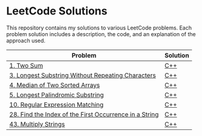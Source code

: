 # LeetCode Solutions

This repository contains my solutions to various LeetCode problems. Each problem solution includes a description, the code, and an explanation of the approach used.

| Problem | Solution |
| --- | --- |
| [1. Two Sum](https://leetcode.com/problems/two-sum/) | [C++](./LeetCodeSolutions%5BC%2B%2B%5D/1.cpp) |
| [3. Longest Substring Without Repeating Characters](https://leetcode.com/problems/longest-substring-without-repeating-characters/) | [C++](./LeetCodeSolutions%5BC%2B%2B%5D/3.cpp) |
| [4. Median of Two Sorted Arrays](https://leetcode.com/problems/median-of-two-sorted-arrays/) | [C++](./LeetCodeSolutions%5BC%2B%2B%5D/4.cpp) |
| [5. Longest Palindromic Substring](https://leetcode.com/problems/longest-palindromic-substring/) | [C++](./LeetCodeSolutions%5BC%2B%2B%5D/5.cpp) |
| [10. Regular Expression Matching](https://leetcode.com/problems/regular-expression-matching/) | [C++](./LeetCodeSolutions%5BC%2B%2B%5D/10.cpp) |
| [28. Find the Index of the First Occurrence in a String](https://leetcode.com/problems/find-the-index-of-the-first-occurrence-in-a-string/) | [C++](./LeetCodeSolutions%5BC%2B%2B%5D/28.cpp) |
| [43. Multiply Strings](https://leetcode.com/problems/multiply-strings/) | [C++](./LeetCodeSolutions%5BC%2B%2B%5D/43.cpp) |
